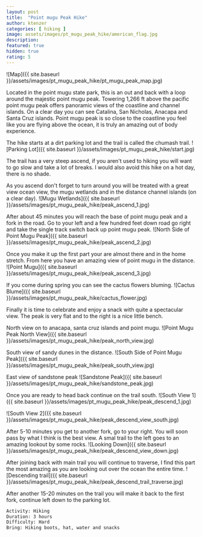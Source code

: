 ```yaml
---
layout: post
title:  "Point mugu Peak Hike"
author: ktenzer
categories: [ hiking ]
image: assets/images/pt_mugu_peak_hike/american_flag.jpg
description: 
featured: true
hidden: true
rating: 5
---
```

![Map]({{ site.baseurl }}/assets/images/pt_mugu_peak_hike/pt_mugu_peak_map.jpg)

Located in the point mugu state park, this is an out and back with a loop around the majestic point mugu peak. Towering 1,266 ft above the pacific point mugu peak offers panoramic views of the coastline and channel islands. On a clear day you can see Catalina, San Nicholas, Anacapa and Santa Cruz islands. Point mugu peak is so close to the coastline you feel like you are flying above the ocean, it is truly an amazing out of body experience. 

The hike starts at a dirt parking lot and the trail is called the chumash trail.
![Parking Lot]({{ site.baseurl }}/assets/images/pt_mugu_peak_hike/start.jpg)

The trail has a very steep ascend, if you aren't used to hiking you will want to go slow and take a lot of breaks. I would also avoid this hike on a hot day, there is no shade.

As you ascend don't forget to turn around you will be treated with a great view ocean view, the mugu wetlands and in the distance channel islands (on a clear day).
![Mugu Wetlands]({{ site.baseurl }}/assets/images/pt_mugu_peak_hike/peak_ascend_1.jpg)

 After about 45 minutes you will reach the base of point mugu peak and a fork in the road. Go to your left and a few hundred feet down road go right and take the single track switch back up point mugu peak.
![North Side of Point Mugu Peak]({{ site.baseurl }}/assets/images/pt_mugu_peak_hike/peak_ascend_2.jpg)

Once you make it up the first part your are almost there and in the home stretch. From here you have an amazing view of point mugu in the distance. 
![Point Mugu]({{ site.baseurl }}/assets/images/pt_mugu_peak_hike/peak_ascend_3.jpg)

If you come during spring you can see the cactus flowers bluming.
![Cactus Blume]({{ site.baseurl }}/assets/images/pt_mugu_peak_hike/cactus_flower.jpg)


Finally it is time to celebrate and enjoy a snack with quite a spectacular view. The peak is very flat and to the right is a nice little bench.

North view on to anacapa, santa cruz islands and point mugu.
![Point Mugu Peak North View]({{ site.baseurl }}/assets/images/pt_mugu_peak_hike/peak_north_view.jpg)

South view of sandy dunes in the distance.
![South Side of Point Mugu Peak]({{ site.baseurl }}/assets/images/pt_mugu_peak_hike/peak_south_view.jpg)

East view of sandstone peak
![Sandstone Peak]({{ site.baseurl }}/assets/images/pt_mugu_peak_hike/sandstone_peak.jpg)

Once you are ready to head back continue on the trail south. 
![South View 1]({{ site.baseurl }}/assets/images/pt_mugu_peak_hike/peak_descend_1.jpg)

![South View 2]({{ site.baseurl }}/assets/images/pt_mugu_peak_hike/peak_descend_view_south.jpg)

After 5-10 minutes you get to another fork, go to your right. You will soon pass by what I think is the best view. A smal trail to the left goes to an amazing lookout by some rocks.
![Looking Down]({{ site.baseurl }}/assets/images/pt_mugu_peak_hike/peak_descend_view_down.jpg)

After joining back with main trail you will continue to traverse, I find this part the most amazing as you are looking out over the ocean the entire time.
![Descending trail]({{ site.baseurl }}/assets/images/pt_mugu_peak_hike/peak_descend_trail_traverse.jpg)

After another 15-20 minutes on the trail you will make it back to the first fork, continue left down to the parking lot.

```html
Activity: Hiking
Duration: 3 hours
Difficulty: Hard
Bring: Hiking boots, hat, water and snacks
```


